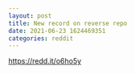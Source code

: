 ```yaml
--- 
layout: post 
title: New record on reverse repo 
date: 2021-06-23 1624469351 
categories: reddit 
--- 
```

https://redd.it/o6ho5y